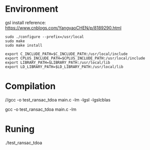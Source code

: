 # Environment
gsl install reference: https://www.cnblogs.com/YangyaoCHEN/p/8189290.html 
```
sudo ./configure --prefix=/usr/local
sudo make
sudo make install

export C_INCLUDE_PATH=$C_INCLUDE_PATH:/usr/local/include
export CPLUS_INCLUDE_PATH=$CPLUS_INCLUDE_PATH:/usr/local/include
export LIBRARY_PATH=$LIBRARY_PATH:/usr/local/lib
export LD_LIBRARY_PATH=$LD_LIBRARY_PATH:/usr/local/lib
```

# Compilation
//gcc -o test_ransac_tdoa main.c -lm -lgsl -lgslcblas

gcc -o test_ransac_tdoa main.c -lm

# Runing
./test_ransac_tdoa
